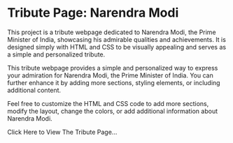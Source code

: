 # Tribute Page: Narendra Modi

This project is a tribute webpage dedicated to Narendra Modi, the Prime Minister
of India, showcasing his admirable qualities and achievements. It is designed
simply with HTML and CSS to be visually appealing and serves as a simple and
personalized tribute.

This tribute webpage provides a simple and personalized way to express your
admiration for Narendra Modi, the Prime Minister of India. You can further
enhance it by adding more sections, styling elements, or including additional
content.

Feel free to customize the HTML and CSS code to add more sections, modify the
layout, change the colors, or add additional information about Narendra Modi.

Click Here to View The Tribute Page...
